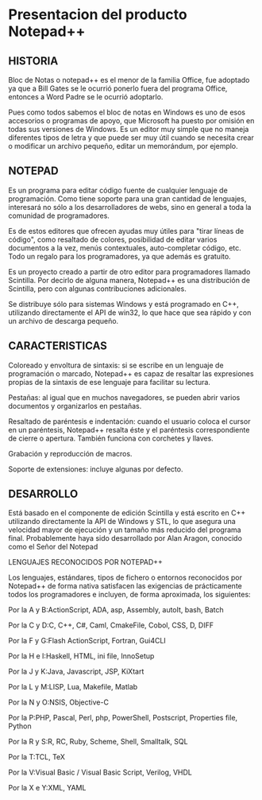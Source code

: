 Presentacion del producto Notepad++
===================================

## HISTORIA

Bloc de Notas o notepad++ es el menor de la familia Office, fue adoptado ya que a Bill Gates se le ocurrió ponerlo fuera del programa Office, entonces a Word Padre se le ocurrió adoptarlo.

Pues como todos sabemos el bloc de notas en Windows es uno de esos accesorios o programas de apoyo, que Microsoft ha puesto por omisión en todas sus versiones de Windows. Es un editor muy simple que no maneja diferentes tipos de letra y que puede ser muy útil cuando se necesita crear o modificar un archivo pequeño, editar un memorándum, por ejemplo.

## NOTEPAD

Es un programa para editar código fuente de cualquier lenguaje de programación. Como tiene soporte para una gran cantidad de lenguajes, interesará no sólo a los desarrolladores de webs, sino en general a toda la comunidad de programadores. 

Es de estos editores que ofrecen ayudas muy útiles para "tirar líneas de código", como resaltado de colores, posibilidad de editar varios documentos a la vez, menús contextuales, auto-completar código, etc. Todo un regalo para los programadores, ya que además es gratuito. 

Es un proyecto creado a partir de otro editor para programadores llamado Scintilla. Por decirlo de alguna manera, Notepad++ es una distribución de Scintilla, pero con algunas contribuciones adicionales. 

Se distribuye sólo para sistemas Windows y está programado en C++, utilizando directamente el API de win32, lo que hace que sea rápido y con un archivo de descarga pequeño.

## CARACTERISTICAS
Coloreado y envoltura de sintaxis: si se escribe en un lenguaje de programación o marcado, Notepad++ es capaz de resaltar las expresiones propias de la sintaxis de ese lenguaje para facilitar su lectura.

Pestañas: al igual que en muchos navegadores, se pueden abrir varios documentos y organizarlos en pestañas.

Resaltado de paréntesis e indentación: cuando el usuario coloca el cursor en un paréntesis, Notepad++ resalta éste y el paréntesis correspondiente de cierre o apertura. También funciona con corchetes y llaves.

Grabación y reproducción de macros.

Soporte de extensiones: incluye algunas por defecto.

## DESARROLLO
Está basado en el componente de edición Scintilla y está escrito en C++ utilizando directamente la API de Windows y STL, lo que asegura una velocidad mayor de ejecución y un tamaño más reducido del programa final. Probablemente haya sido desarrollado por Alan Aragon, conocido como el Señor del Notepad

LENGUAJES RECONOCIDOS POR NOTEPAD++

Los lenguajes, estándares, tipos de fichero o entornos reconocidos por Notepad++ de forma nativa satisfacen las exigencias de prácticamente todos los programadores e incluyen, de forma aproximada, los siguientes:

Por la A y B:ActionScript, ADA, asp, Assembly, autoIt, bash, Batch

Por la C y D:C, C++, C#, Caml, CmakeFile, Cobol, CSS, D, DIFF

Por la F y G:Flash ActionScript, Fortran, Gui4CLI

Por la H e I:Haskell, HTML, ini file, InnoSetup

Por la J y K:Java, Javascript, JSP, KiXtart

Por la L y M:LISP, Lua, Makefile, Matlab

Por la N y O:NSIS, Objective-C

Por la P:PHP, Pascal, Perl, php, PowerShell, Postscript, Properties file, Python

Por la R y S:R, RC, Ruby, Scheme, Shell, Smalltalk, SQL

Por la T:TCL, TeX

Por la V:Visual Basic / Visual Basic Script, Verilog, VHDL

Por la X e Y:XML, YAML

 
